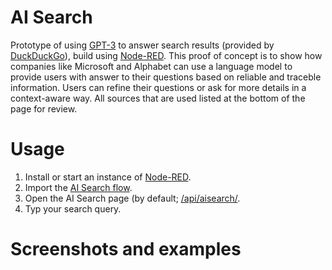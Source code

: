 # AI Search

Prototype of using [GPT-3](https://openai.com/api/) to answer search results (provided by [DuckDuckGo](https://duckduckgo.com/)), build using [Node-RED](https://nodered.org/). This proof of concept is to show how companies like Microsoft and Alphabet can use a language model to provide users with answer to their questions based on reliable and traceble information. Users can refine their questions or ask for more details in a context-aware way. All sources that are used listed at the bottom of the page for review.

# Usage

1. Install or start an instance of [Node-RED](https://nodered.org/#get-started).
2. Import the [AI Search flow](flows.json).
3. Open the AI Search page (by default; [/api/aisearch/](http://localhost:1880/api/aisearch/).
4. Typ your search query.

# Screenshots and examples
